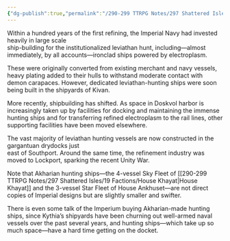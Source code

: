 ```yaml
---
{"dg-publish":true,"permalink":"/290-299 TTRPG Notes/297 Shattered Isles/16 Magic/Leviathan Ships/"}
---
```



Within a hundred years of the first refining, the Imperial Navy had invested heavily in large scale  
ship-building for the institutionalized leviathan hunt, including—almost immediately, by all accounts—ironclad ships powered by electroplasm. 

These were originally converted from existing merchant and navy vessels, heavy plating added to their hulls to withstand moderate contact with demon carapaces. However, dedicated leviathan-hunting ships were soon being built in the shipyards of Kivan.  

More recently, shipbuilding has shifted. As space in Doskvol harbor is increasingly taken up by facilities for docking and maintaining the immense hunting ships and for transferring refined electroplasm to the rail lines, other supporting facilities have been moved elsewhere. 

The vast majority of leviathan hunting vessels are now constructed in the gargantuan drydocks just  
east of Southport. Around the same time, the refinement industry was moved to Lockport, sparking the recent Unity War.  

Note that Akharian hunting ships—the 4-vessel Sky Fleet of [[290-299 TTRPG Notes/297 Shattered Isles/19 Factions/House Khayat\|House Khayat]] and the 3-vessel Star Fleet of House Ankhuset—are not direct copies of Imperial designs but are slightly smaller and swifter. 

There is even some talk of the Imperium buying Akharian-made hunting ships, since Kythia’s shipyards have been churning out well-armed naval vessels over the past several years, and hunting ships—which take up so much space—have a hard time getting on the docket.  
